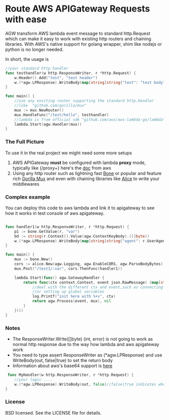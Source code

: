 
# Route AWS APIGateway Requests with ease
 AGW transform AWS lambda event message to standard http.Request which can make it easy to work with existing http routers and chaining libraries. With AWS's native support for golang wrapper, shim like nodejs or python is no longer needed.

In short, the usage is
```go
//your standard http handler
func testhandler(w http.ResponseWriter, r *http.Request) {
    w.Header().Add("test", "test header")
    w.(*agw.LPResponse).WriteBody(map[string]string{"test": "test body"}, false)
}

func main() {
    //use any exsiting router supporting the standard http.Handler 
    //like 	"github.com/gorilla/mux"
    mux := mux.NewRouter()
    mux.HandleFunc("/test/hello", testhandler)
    //lambda is from official sdk "github.com/aws/aws-lambda-go/lambda"
    lambda.Start(agw.Handler(mux))
}

```

### The Full Picture
To use it in the real project we might need some more setups
 1. AWS APIGateway **must** be configured with lambda **proxy** mode, typically like {/proxy+} here's the [doc](http://docs.aws.amazon.com/apigateway/latest/developerguide/api-gateway-create-api-as-simple-proxy-for-lambda.html) from aws
 2. Using any http router such as lightning fast [Bone](https://github.com/go-zoo/bone) or popular and feature rich [Gorilla Mux](https://github.com/gorilla/mux) and even with chaining libraries like [Alice](https://github.com/justinas/alice) to write your middlewares


### Complex example
You can deploy this code to aws lambda and link it to apigateway to see how it works in test console of aws apigateway.
```go

func handler1(w http.ResponseWriter, r *http.Request) {
	p1 := bone.GetValue(r, "var")
	bd := string(r.Context().Value(agw.ContextKeyBody).([]byte))
	w.(*agw.LPResponse).WriteBody(map[string]string{"agent": r.UserAgent(), "var": p1, "bd": bd}, false)
}

func main() {
	mux := bone.New()
	cors := alice.New(agw.Logging, agw.EnableCORS, agw.ParseBodyBytes)
	mux.Post("/test1/:var", cors.ThenFunc(handler1))

	lambda.Start(func() agw.GatewayHandler {
		return func(ctx context.Context, event json.RawMessage) (map[string]interface{}, error) {
			//deal with the different ctx and event,such as connecting to different db endpoint
			//or setting up global variables
			log.Printf("init here with %+v", ctx)
			return agw.Process(event, mux), nil
		}
	}())
}

```

### Notes

 - The ResponseWriter.Write([]byte) (int, error) is not going to work as normal http response due to the way how lambda and aws apigateway work
 - You need to type assert  ResponseWriter as (*agw.LPResponse) and use WriteBody(out, false|true) to set the return body 
 - Information about aws's base64 support is [here](https://docs.aws.amazon.com/apigateway/latest/developerguide/api-gateway-set-up-simple-proxy.html#api-gateway-simple-proxy-for-lambda-output-format)
```go
 func MyHandler(w http.ResponseWriter, r *http.Request) {
    //your logic ....
    w.(*agw.LPResponse).WriteBody(out, false)//false|true indicates whether it is encoded with base64 or not
}
```


### License
BSD licensed. See the LICENSE file for details.
